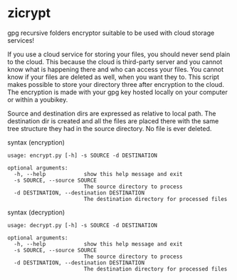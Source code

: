 # zicrypt
 gpg recursive folders encryptor suitable to be used with cloud storage services!

 If you use a cloud service for storing your files, you should never send plain to the cloud. This because the cloud is third-party server and you cannot know what is happening there and who can access your files. You cannot know if your files are deleted as well, when you want they to. This script makes possible to store your directory three after encryption to the cloud. The encryption is made with your gpg key hosted locally on your computer or within a youbikey.

 Source and destination dirs are expressed as relative to local path. The destination dir is created and all the files are placed there with the same tree structure they had in the source directory. No file is ever deleted.

 syntax (encryption)

```
usage: encrypt.py [-h] -s SOURCE -d DESTINATION

optional arguments:
  -h, --help            show this help message and exit
  -s SOURCE, --source SOURCE
                        The source directory to process
  -d DESTINATION, --destination DESTINATION
                        The destination directory for processed files

```

 syntax (decryption)

```
usage: decrypt.py [-h] -s SOURCE -d DESTINATION

optional arguments:
  -h, --help            show this help message and exit
  -s SOURCE, --source SOURCE
                        The source directory to process
  -d DESTINATION, --destination DESTINATION
                        The destination directory for processed files

```

